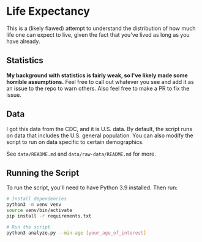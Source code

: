 # Life Expectancy

This is a (likely flawed) attempt to understand the distribution of how much
life one can expect to live, given the fact that you've lived as long as you
have already.

## Statistics

**My background with statistics is fairly weak, so I've likely made some horrible
assumptions.** Feel free to call out whatever you see and add it as an issue to
the repo to warn others. Also feel free to make a PR to fix the issue.

## Data

I got this data from the CDC, and it is U.S. data. By default, the script runs
on data that includes the U.S. general population. You can also modify the
script to run on data specific to certain demographics.

See `data/README.md` and `data/raw-data/README.md` for more.

## Running the Script

To run the script, you'll need to have Python 3.9 installed. Then run:

```bash
# Install dependencies
python3 -m venv venv
source venv/bin/activate
pip install -r requirements.txt

# Run the script
python3 analyze.py --min-age [your_age_of_interest]
```

